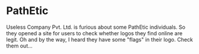 # PathEtic

Useless Company Pvt. Ltd. is furious about some PathEtic individuals. So they opened a site for users to check whether logos they find online are legit. Oh and by the way, I heard they have some "flags" in their logo. Check them out...